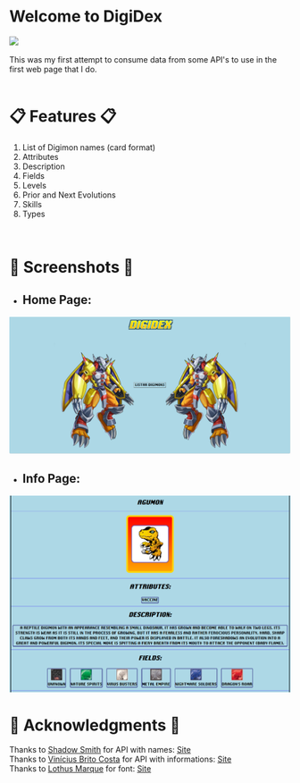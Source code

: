 # Welcome to DigiDex
<img width='70px' src="https://static.wikia.nocookie.net/digimonat/images/5/5c/DigiVice_%28Adventure%29.png/revision/latest?cb=20210928131616&path-prefix=pt">

This was my first attempt to consume data from some API's to use in the first web page that I do.
<br><br>

# 📋 Features 📋
1. List of Digimon names (card format)
2. Attributes
3. Description
4. Fields
5. Levels
6. Prior and Next Evolutions
7. Skills
8. Types
<br>

# 📸 Screenshots 📸

* ## Home Page:
<img src="./images/home.PNG" alt="HomePage">
<br>

* ## Info Page:
<img src="./images/info.PNG" alt="InfoPage">
<br>

# 🤗 Acknowledgments 🤗

Thanks to <a href="https://github.com/heyshadowsmith">Shadow Smith</a> for API with names: <a href="https://digimon-api.vercel.app/">Site</a><br>
Thanks to <a href="https://github.com/Vinicius-Brito-Costa">Vinícius Brito Costa</a> for API with informations: <a href="https://digi-api.com/">Site</a><br>
Thanks to <a href="https://twitter.com/lothusmarque">Lothus Marque</a> for font: <a href="http://www.mercenary-enclave.com/otherstuff.php#Digimonfont">Site</a>
